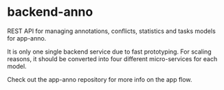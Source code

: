 # backend-anno
REST API for managing annotations, conflicts, statistics and tasks models for app-anno.

It is only one single backend service due to fast prototyping. For scaling reasons, it should be converted into four different micro-services for each model.

Check out the app-anno repository for more info on the app flow.
